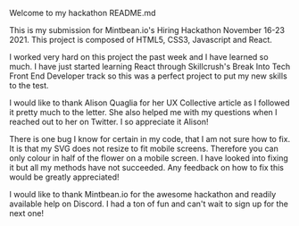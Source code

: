 Welcome to my hackathon README.md

This is my submission for Mintbean.io's Hiring Hackathon November 16-23 2021. This project is composed of HTML5, CSS3, Javascript and React. 

I worked very hard on this project the past week and I have learned so much. I have just started learning React through Skillcrush's Break Into Tech Front End Developer track so this was a perfect project to put my new skills to the test. 

I would like to thank Alison Quaglia for her UX Collective article as I followed it pretty much to the letter. She also helped me with my questions when I reached out to her on Twitter. I so appreciate it Alison! 

There is one bug I know for certain in my code, that I am not sure how to fix. It is that my SVG does not resize to fit mobile screens. Therefore you can only colour in half of the flower on a mobile screen. I have looked into fixing it but all my methods have not succeeded. Any feedback on how to fix this would be greatly appreciated! 

I would like to thank Mintbean.io for the awesome hackathon and readily available help on Discord. I had a ton of fun and can't wait to sign up for the next one! 
